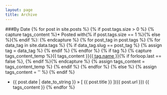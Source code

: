 ```yaml
---
layout: page
title: Archive
---
```


###By Date
{% for post in site.posts %}
   {% if post.tags.size > 0 %}
       {% capture tags_content %}* Posted with{% if post.tags.size == 1 %}<i class="fa fa-tag"></i>{% else %}<i class="fa fa-tags"></i>{% endif %}: {% endcapture %}
       {% for post_tag in post.tags %}
       	   {% for data_tag in site.data.tags %}
             {% if data_tag.slug == post_tag %}
                {% assign tag = data_tag %}
             {% endif %}
        {% endfor %}
        {% if tag %}
            {% capture tags_content_temp %}{{ tags_content }}<a href="/blog/tag/{{ tag.slug }}/">{{ tag.name }}</a>{% if forloop.last == false %}, {% endif %}{% endcapture %}
            {% assign tags_content = tags_content_temp %}
        {% endif %}
    {% endfor %}
{% else %}
    {% assign tags_content = '' %}
{% endif %}

* {{ post.date | date_to_string }} &raquo; [ {{ post.title }} ]({{ post.url }})
  {{ tags_content }}
{% endfor %}